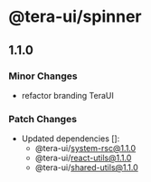 # @tera-ui/spinner

## 1.1.0

### Minor Changes

- refactor branding TeraUI

### Patch Changes

- Updated dependencies []:
  - @tera-ui/system-rsc@1.1.0
  - @tera-ui/react-utils@1.1.0
  - @tera-ui/shared-utils@1.1.0
